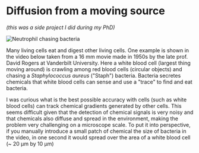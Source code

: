 # Diffusion from a moving source

_(this was a side project I did during my PhD)_

![Neutrophil chasing bacteria](https://github.com/igor25/moving_source_diffusion/blob/master/videos/neutrophil_chasing_bacteria.gif)

Many living cells eat and digest other living cells. One example is shown in the
video below taken from a 16 mm movie made in 1950s by the late prof. David Rogers
at Vanderbilt University. Here a white blood cell (largest thing moving around) is crawling among red blood cells (circular objects) and chasing a _Staphylococcus aureus_ ("Staph") bacteria. Bacteria secretes chemicals that white blood cells can sense and use a
"trace" to find and eat bacteria.

I was curious what is the best possible accuracy with cells (such as white blood cells) can track chemical gradients generated by other cells. This seems difficult given that the
detection of chemical signals is very noisy and that chemicals also diffuse and
spread in the environment, making the problem very challenging on a microscope scale. To put it into perspective, if you manually introduce a small patch of chemical the size of bacteria
in the video, in one second it would spread over the area of a white blood cell (~ 20 &mu;m by 10 &mu;m)
